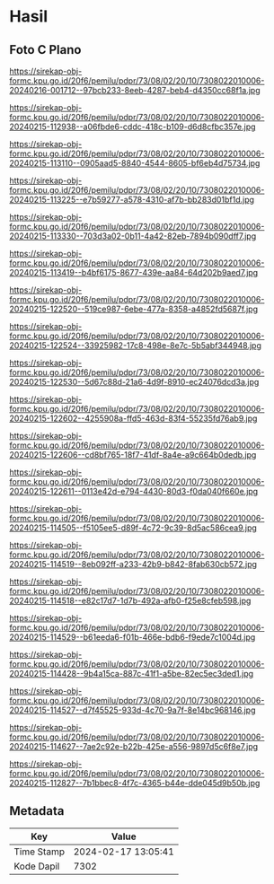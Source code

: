 # Hasil

## Foto C Plano

https://sirekap-obj-formc.kpu.go.id/20f6/pemilu/pdpr/73/08/02/20/10/7308022010006-20240216-001712--97bcb233-8eeb-4287-beb4-d4350cc68f1a.jpg

https://sirekap-obj-formc.kpu.go.id/20f6/pemilu/pdpr/73/08/02/20/10/7308022010006-20240215-112938--a06fbde6-cddc-418c-b109-d6d8cfbc357e.jpg

https://sirekap-obj-formc.kpu.go.id/20f6/pemilu/pdpr/73/08/02/20/10/7308022010006-20240215-113110--0905aad5-8840-4544-8605-bf6eb4d75734.jpg

https://sirekap-obj-formc.kpu.go.id/20f6/pemilu/pdpr/73/08/02/20/10/7308022010006-20240215-113225--e7b59277-a578-4310-af7b-bb283d01bf1d.jpg

https://sirekap-obj-formc.kpu.go.id/20f6/pemilu/pdpr/73/08/02/20/10/7308022010006-20240215-113330--703d3a02-0b11-4a42-82eb-7894b090dff7.jpg

https://sirekap-obj-formc.kpu.go.id/20f6/pemilu/pdpr/73/08/02/20/10/7308022010006-20240215-113419--b4bf6175-8677-439e-aa84-64d202b9aed7.jpg

https://sirekap-obj-formc.kpu.go.id/20f6/pemilu/pdpr/73/08/02/20/10/7308022010006-20240215-122520--519ce987-6ebe-477a-8358-a4852fd5687f.jpg

https://sirekap-obj-formc.kpu.go.id/20f6/pemilu/pdpr/73/08/02/20/10/7308022010006-20240215-122524--33925982-17c8-498e-8e7c-5b5abf344948.jpg

https://sirekap-obj-formc.kpu.go.id/20f6/pemilu/pdpr/73/08/02/20/10/7308022010006-20240215-122530--5d67c88d-21a6-4d9f-8910-ec24076dcd3a.jpg

https://sirekap-obj-formc.kpu.go.id/20f6/pemilu/pdpr/73/08/02/20/10/7308022010006-20240215-122602--4255908a-ffd5-463d-83f4-55235fd76ab9.jpg

https://sirekap-obj-formc.kpu.go.id/20f6/pemilu/pdpr/73/08/02/20/10/7308022010006-20240215-122606--cd8bf765-18f7-41df-8a4e-a9c664b0dedb.jpg

https://sirekap-obj-formc.kpu.go.id/20f6/pemilu/pdpr/73/08/02/20/10/7308022010006-20240215-122611--0113e42d-e794-4430-80d3-f0da040f660e.jpg

https://sirekap-obj-formc.kpu.go.id/20f6/pemilu/pdpr/73/08/02/20/10/7308022010006-20240215-114505--f5105ee5-d89f-4c72-9c39-8d5ac586cea9.jpg

https://sirekap-obj-formc.kpu.go.id/20f6/pemilu/pdpr/73/08/02/20/10/7308022010006-20240215-114519--8eb092ff-a233-42b9-b842-8fab630cb572.jpg

https://sirekap-obj-formc.kpu.go.id/20f6/pemilu/pdpr/73/08/02/20/10/7308022010006-20240215-114518--e82c17d7-1d7b-492a-afb0-f25e8cfeb598.jpg

https://sirekap-obj-formc.kpu.go.id/20f6/pemilu/pdpr/73/08/02/20/10/7308022010006-20240215-114529--b61eeda6-f01b-466e-bdb6-f9ede7c1004d.jpg

https://sirekap-obj-formc.kpu.go.id/20f6/pemilu/pdpr/73/08/02/20/10/7308022010006-20240215-114428--9b4a15ca-887c-41f1-a5be-82ec5ec3ded1.jpg

https://sirekap-obj-formc.kpu.go.id/20f6/pemilu/pdpr/73/08/02/20/10/7308022010006-20240215-114527--d7f45525-933d-4c70-9a7f-8e14bc968146.jpg

https://sirekap-obj-formc.kpu.go.id/20f6/pemilu/pdpr/73/08/02/20/10/7308022010006-20240215-114627--7ae2c92e-b22b-425e-a556-9897d5c6f8e7.jpg

https://sirekap-obj-formc.kpu.go.id/20f6/pemilu/pdpr/73/08/02/20/10/7308022010006-20240215-112827--7b1bbec8-4f7c-4365-b44e-dde045d9b50b.jpg


## Metadata

| Key        | Value               |
| ---------- | ------------------- |
| Time Stamp | 2024-02-17 13:05:41 |
| Kode Dapil | 7302                |



